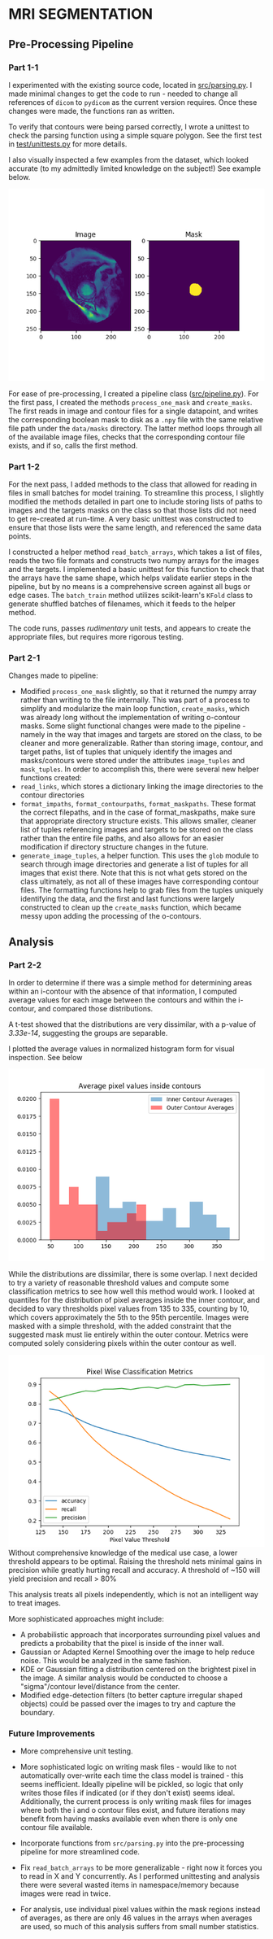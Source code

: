 # MRI SEGMENTATION

## Pre-Processing Pipeline

### Part 1-1

I experimented with the existing source code, located in [src/parsing.py](https://github.com/TarynHeilman/mri_segmentation/blob/master/src/parsing.py). I made minimal changes to get the code to run - needed to change all references of `dicom` to `pydicom` as the current version requires. Once these changes were made, the functions ran as written.

To verify that contours were being parsed correctly, I wrote a unittest to check the parsing function using a simple square polygon. See the first test in [test/unittests.py](https://github.com/TarynHeilman/mri_segmentation/blob/master/test/unittests.py) for more details.

I also visually inspected a few examples from the dataset, which looked accurate (to my admittedly limited knowledge on the subject!) See example below.

![](images/test_image1.png)

For ease of pre-processing, I created a pipeline class ([src/pipeline.py](https://github.com/TarynHeilman/mri_segmentation/blob/master/src/pipeline.py)). For the first pass, I created the methods `process_one_mask` and `create_masks`. The first reads in image and contour files for a single datapoint, and writes the corresponding boolean mask to disk as a `.npy` file with the same relative file path under the `data/masks` directory. The latter method loops through all of the available image files, checks that the corresponding contour file exists, and if so, calls the first method.

### Part 1-2
For the next pass, I added methods to the class that allowed for reading in files in small batches for model training. To streamline this process, I slightly modified the methods detailed in part one to include
storing lists of paths to images and the targets masks on the class so that those lists did not need to get re-created at run-time. A very basic unittest was constructed to ensure that those lists were the same length, and referenced the same data points.

I constructed a helper method `read_batch_arrays`, which takes a list of files, reads the two file formats and constructs two numpy arrays for the images and the targets. I implemented a basic unittest for this function to check that the arrays have the same shape, which helps validate earlier steps in the pipeline, but by no means is a comprehensive screen against all bugs or edge cases. The `batch_train` method utilizes scikit-learn's `KFold` class to generate shuffled batches of filenames, which it feeds to the helper method.

The code runs, passes *rudimentary* unit tests, and appears to create the appropriate files, but requires more rigorous testing.

### Part 2-1

Changes made to pipeline:
* Modified `process_one_mask` slightly, so that it returned the numpy array rather than writing to the file internally. This was part of a process to simplify and modularize the main loop function, `create_masks`, which was already long without the implementation of writing o-contour masks. Some slight functional changes were made to the pipeline - namely in the way that images and targets are stored on the class, to be cleaner and more generalizable. Rather than storing image, contour, and target paths, list of tuples that uniquely identify the images and masks/contours were stored under the attributes `image_tuples` and `mask_tuples`. In order to accomplish this, there were several new helper functions created:
* `read_links`, which stores a dictionary linking the image directories to the contour directories
* `format_impaths`, `format_contourpaths`, `format_maskpaths`. These format the correct filepaths, and in the case of format_maskpaths, make sure that appropriate directory structure exists. This allows smaller, cleaner list of tuples referencing images and targets to be stored on the class rather than the entire file paths, and also allows for an easier modification if directory structure changes in the future.
* `generate_image_tuples`, a helper function. This uses the `glob` module to search through image directories and generate a list of tuples for all images that exist there. Note that this is not what gets stored on the class ultimately, as not all of these images have corresponding contour files.
The formatting functions help to grab files from the tuples uniquely identifying the data, and the first and last functions were largely constructed to clean up the `create_masks` function, which became messy upon adding the processing of the o-contours.

## Analysis
### Part 2-2

In order to determine if there was a simple method for determining areas within an i-contour with the absence of that information, I computed average values for each image between the contours and within the i-contour, and compared those distributions.

A t-test showed that the distributions are very dissimilar, with a p-value of *3.33e-14*, suggesting the groups are separable.

I plotted the average values in normalized histogram form for visual inspection. See below

![](images/hist.png)

While the distributions are dissimilar, there is some overlap. I next decided to try
a variety of reasonable threshold values and compute some classification metrics to see how well this method would work.
I looked at quantiles for the distribution of pixel averages inside the inner contour, and decided to vary thresholds pixel values from 135 to 335, counting by 10, which covers approximately the 5th to the 95th percentile. Images were masked with a simple threshold, with the added constraint that the suggested mask must lie entirely within the outer contour. Metrics were computed solely considering pixels within the outer contour as well.

![](images/threshold_metrics.png)
Without comprehensive knowledge of the medical use case, a lower threshold appears to be optimal. Raising the threshold nets minimal gains in precision while greatly hurting recall and accuracy. A threshold of ~150 will yield precision and recall > 80%

This analysis treats all pixels independently, which is not an intelligent way to treat images.

More sophisticated approaches might include:
* A probabilistic approach that incorporates surrounding pixel values and predicts a probability that the pixel is inside of the inner wall.
* Gaussian or Adapted Kernel Smoothing over the image to help reduce noise. This would be analyzed in the same fashion.
* KDE or Gaussian fitting a distribution centered on the brightest pixel in the image. A similar analysis would be conducted to choose a "sigma"/contour level/distance from the center.
* Modified edge-detection filters (to better capture irregular shaped objects) could be passed over the images to try and capture the boundary.  

### Future Improvements

* More comprehensive unit testing.

* More sophisticated logic on writing mask files - would like to not automatically over-write each time the class model is trained - this seems inefficient. Ideally pipeline will be pickled, so logic that only writes those files if indicated (or if they don't exist) seems ideal. Additionally, the current process is only writing mask files for images where both the i and o contour files exist, and future iterations may benefit from having masks available even when there is only one contour file available.

* Incorporate functions from `src/parsing.py` into the pre-processing pipeline for more streamlined code.

* Fix `read_batch_arrays` to be more generalizable - right now it forces you to read in X and Y concurrently. As I performed unittesting and analysis there were several wasted items in namespace/memory because images were read in twice.

* For analysis, use individual pixel values within the mask regions instead of averages, as there are only 46 values in the arrays when averages are used, so much of this analysis suffers from small number statistics. 
